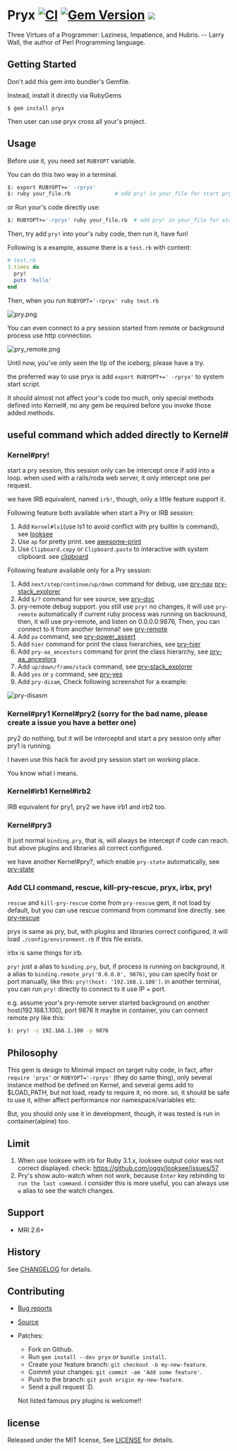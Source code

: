# Pryx [![CI](https://github.com/zw963/pryx/actions/workflows/ci.yml/badge.svg)](https://github.com/zw963/pryx/actions/workflows/ci.yml) [![Gem Version](https://badge.fury.io/rb/pryx.svg)](http://badge.fury.io/rb/pryx) ![](https://ruby-gem-downloads-badge.herokuapp.com/pryx?type=total)

Three Virtues of a Programmer: Laziness, Impatience, and Hubris. -- Larry Wall, the author of Perl Programming language.

## Getting Started

Don't add this gem into bundler's Gemfile.

Instead, install it directly via RubyGems

    $ gem install pryx
	
Then user can use pryx cross all your's project.	

## Usage

Before use it, you need set `RUBYOPT` variable.

You can do this two way in a terminal.

```sh
$: export RUBYOPT+=' -rpryx'
$: ruby your_file.rb              # add pry! in your_file for start pry session

```

or Run your's code directly use:


```sh
$: RUBYOPT+='-rpryx' ruby your_file.rb  # add pry! in your_file for start pry session
```

Then, try add `pry!` into your's ruby code, then run it, have fun!

Following is a example, assume there is a `test.rb` with content:

```rb
# test.rb
3.times do
  pry!
  puts 'hello'
end
```

Then, when you run `RUBYOPT='-rpryx' ruby test.rb`

![pry.png](images/pry!.png)

You can even connect to a pry session started from remote or background process 
use http connection.

![pry_remote.png](images/pry_remote.png)

Until now, you've only seen the tip of the iceberg, please have a try.


the preferred way to use pryx is add `export RUBYOPT+=' -rpryx'` to system start script.

It should almost not affect your's code too much, only special methods defined into Kernel#, 
no any gem be required before you invoke those added methods.

## useful command which added directly to Kernel#

### Kernel#pry!

start a pry session, this session only can be intercept once if add into a loop.
when used with a rails/roda web server, it only intercept one per request.

we have IRB equivalent, named `irb!`, though, only a little feature support it.

Following feature both available when start a Pry or IRB session:

1.  Add `Kernel#ls1`(use ls1 to avoid conflict with pry builtin ls command), see [looksee](https://github.com/oggy/looksee)
2.  Use `ap` for pretty print. see [awesome-print](https://github.com/awesome-print/awesome_print)
3.  Use `Clipboard.copy` or `Clipboard.paste` to interactive with system clipboard. see [clipboard](https://github.com/janlelis/clipboard)

Following feature available only for a Pry session:

1.  Add `next/step/continue/up/down` command for debug, use [pry-nav](https://github.com/nixme/pry-nav) [pry-stack_explorer](https://github.com/pry/pry-stack_explorer)
2.  Add `$/?` command for see source, see [pry-doc](https://github.com/pry/pry-doc)
3.  pry-remote debug support. you still use `pry!` no changes, it will use `pry-remote` automatically
    if current ruby process was running on backround, then, it will use pry-remote, and listen on 0.0.0.0:9876,
    Then, you can connect to it from another terminal! see [pry-remote](https://github.com/Mon-Ouie/pry-remote)
4.  Add `pa` command, see [pry-power_assert](https://github.com/yui-knk/pry-power_assert)
5.  Add `hier` command for print the class hierarchies, see [pry-hier](https://github.com/phaul/pry-hier)
6.  Add `pry-aa_ancestors` command for print the class hierarchy, see [pry-aa_ancestors](https://github.com/tbpgr/pry-aa_ancestors)
7.  Add `up/down/frame/stack` command, see [pry-stack_explorer](https://github.com/pry/pry-stack_explorer)
8.  Add `yes` or `y` command, see [pry-yes](https://github.com/christofferh/pry-yes)
9.  Add `pry-disam`, Check following screenshot for a example:

![pry-disasm](images/disasm.png)

### Kernel#pry1 Kernel#pry2  (sorry for the bad name, please create a issue you have a better one)

pry2 do nothing, but it will be interceptd and start a pry session only after pry1 is running.

I haven use this hack for avoid pry session start on working place.

You know what i means.

### Kernel#irb1 Kernel#irb2 

IRB equivalent for pry1, pry2
we have irb1 and irb2 too.

### Kernel#pry3

It just normal `binding.pry`, that is, will always be intercept if code can reach.
but above plugins and libraries all correct configured.

we have another Kernel#pry?, which enable `pry-state` automatically, see [pry-state](https://github.com/SudhagarS/pry-state)

### Add CLI command, rescue, kill-pry-rescue, pryx, irbx, pry!

`rescue` and `kill-pry-rescue` come from `pry-rescue` gem, it not load by default, but you can use rescue command from command line directly.
see [pry-rescue](https://github.com/ConradIrwin/pry-rescue)

pryx is same as pry, but, with plugins and libraries correct configured, it will load `./config/environment.rb` if this file exists.

irbx is same things for irb.

`pry!` just a alias to `binding.pry`, but, if process is running on background, it a alias to `binding.remote_pry('0.0.0.0', 9876)`, 
you can specify host or port manually, like this: `pry!(host: '192.168.1.100')`. 
in another terminal, you can run `pry!` directly to connect to it use IP + port.

e.g. assume your's pry-remote server started background on another host(192.168.1.100), port 9876
It maybe in container, you can connect remote pry like this:

```sh
$: pry! -s 192.168.1.100 -p 9876
```

## Philosophy

This gem is design to Minimal impact on target ruby code, in fact, after `require 'pryx'` or `RUBYOPT='-rpryx'`
(they do same thing), only several instance method be defined on Kernel, and several gems add to $LOAD_PATH, 
but not load, ready to require it, no more. so, it should be safe to use it, either affect performance nor
namespace/variables etc.

But, you should only use it in development, though, it was tested is run in container(alpine) too.

## Limit

  1. When use looksee with irb for Ruby 3.1.x, looksee output color was not correct displayed.
     check: https://github.com/oggy/looksee/issues/57
  2. Pry's show auto-watch when not work, because `Enter` key rebinding to `run the last command`.
     i consider this is more useful, you can always use `w` alias to see the watch changes.

## Support

  * MRI 2.6+

## History

  See [CHANGELOG](https://github.com/zw963/pryx/blob/master/CHANGELOG) for details.

## Contributing

  * [Bug reports](https://github.com/zw963/pryx/issues)
  * [Source](https://github.com/zw963/pryx)
  * Patches:
    * Fork on Github.
    * Run `gem install --dev pryx` or `bundle install`.
    * Create your feature branch: `git checkout -b my-new-feature`.
    * Commit your changes: `git commit -am 'Add some feature'`.
    * Push to the branch: `git push origin my-new-feature`.
    * Send a pull request :D.
	
	Not listed famous pry plugins is welcome!!

## license

Released under the MIT license, See [LICENSE](https://github.com/zw963/pryx/blob/master/LICENSE) for details.
